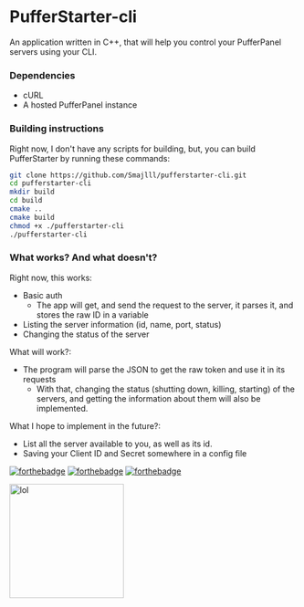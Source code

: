 # PufferStarter-cli
An application written in C++, that will help you control your PufferPanel servers using your CLI. 

### Dependencies
- cURL
- A hosted PufferPanel instance

### Building instructions
Right  now, I don't have any scripts for building, but, you can build PufferStarter by running these commands:

``` bash
git clone https://github.com/Smajlll/pufferstarter-cli.git
cd pufferstarter-cli
mkdir build
cd build
cmake ..
cmake build
chmod +x ./pufferstarter-cli
./pufferstarter-cli
```

### What works? And what doesn't?
Right now, this works:
- Basic auth
  - The app will get, and send the request to the server, it parses it, and stores the raw ID in a variable
- Listing the server information (id, name, port, status)
- Changing the status of the server 

What will work?:
  - The program will parse the JSON to get the raw token and use it in its requests
    - With that, changing the status (shutting down, killing, starting) of the servers, and getting the information about them will also be implemented.

What I hope to implement in the future?:
- List all the server available to you, as well as its id.
- Saving your Client ID and Secret somewhere in a config file

[![forthebadge](https://forthebadge.com/images/featured/featured-made-with-crayons.svg)](https://forthebadge.com)
[![forthebadge](https://forthebadge.com/images/badges/made-with-c-plus-plus.svg)](https://forthebadge.com)
[![forthebadge](https://forthebadge.com/images/featured/featured-built-with-love.svg)](https://forthebadge.com)

<img src="https://forthebadge.com/images/featured/featured-made-with-crayons.svg" alt="lol" width="200"/>